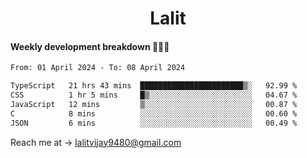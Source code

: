 <h1 align="center">Lalit</h1>

#### Weekly development breakdown 👨🏻‍💻
<!--START_SECTION:waka-->

```txt
From: 01 April 2024 - To: 08 April 2024

TypeScript   21 hrs 43 mins  ███████████████████████▒░   92.99 %
CSS          1 hr 5 mins     █▒░░░░░░░░░░░░░░░░░░░░░░░   04.67 %
JavaScript   12 mins         ▒░░░░░░░░░░░░░░░░░░░░░░░░   00.87 %
C            8 mins          ░░░░░░░░░░░░░░░░░░░░░░░░░   00.60 %
JSON         6 mins          ░░░░░░░░░░░░░░░░░░░░░░░░░   00.49 %
```

<!--END_SECTION:waka-->

Reach me at → lalitvijay9480@gmail.com

